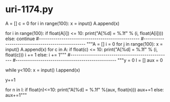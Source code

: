 # uri-1174.py
A = []
c = 0
for i in range(100):
    x = input()
    A.append(x)

for i in range(100):
    if float(A[i]) <= 10:
        print("A[%d] = %.1f" % (i, float(A[i])))
    else:
        continue
#-------------------------------------------------
#-------------------------------------------------
"""A = []
i = 0
for j in range(100):
    x = input()
    A.append(x)
for c in A:
    if float(c) <= 10:
        print("A[%d] = %.1f" % (i, float(c)))
        i += 1
    else:
        i += 1"""
#-------------------------------------------------
#-------------------------------------------------
"""y = 0
l = []
aux = 0

while y<100:
  x = input()
  l.append(x)
  
  y+=1

for n in l:
  if float(n)<=10:
    print("A[%d] = %.1f" %(aux, float(n)))
    aux+=1
  else:
    aux+=1"""   

